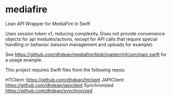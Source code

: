 # mediafire
Lean API Wrapper for MediaFire in Swift

Uses session token v1, reducing complexity.  Does not provide convenience objects for api modules/actions, except for API calls that require special handling or behavior (session management and uploads for example).

See https://github.com/dhdean/mediafire/blob/master/mfcom/main.swift for a usage example.

This project requires Swift files from the following repos:

HTClient: https://github.com/dhdean/htclient
JAPIClient: https://github.com/dhdean/japiclient
Synchronized: https://github.com/dhdean/synchronized
